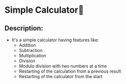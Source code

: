 # Simple Calculator🧮
## Description:
- It's a simple calculator having features like:
    - Addition
    - Subtraction
    - Multiplication
    - Division
    - Modulo division with two numbers at a time
    - Restarting of the calculation from a previous result
    - Restarting of the calculator from the start
